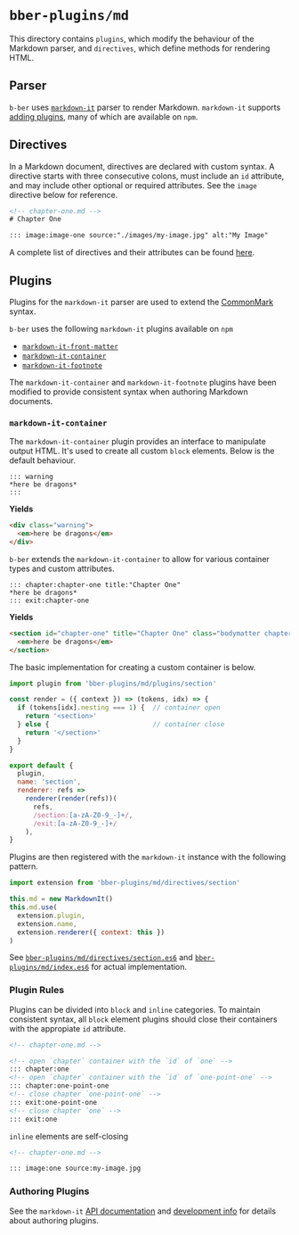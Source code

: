 # `bber-plugins/md`

This directory contains `plugins`, which modify the behaviour of the Markdown parser, and  `directives`, which define methods for rendering HTML.

## Parser

`b-ber` uses [`markdown-it`](https://github.com/markdown-it/markdown-it) parser to render Markdown. `markdown-it` supports [adding plugins](https://github.com/markdown-it/markdown-it#plugins-load), many of which are available on `npm`.

## Directives

In a Markdown document, directives are declared with custom syntax. A directive starts with three consecutive colons, must include an `id` attribute, and may include other optional or required attributes. See the `image` directive below for reference.

```html
<!-- chapter-one.md -->
# Chapter One

::: image:image-one source:"./images/my-image.jpg" alt:"My Image"
```

A complete list of directives and their attributes can be found [here](https://github.com/triplecanopy/b-ber-creator/wiki/Custom-Directives).

## Plugins

Plugins for the `markdown-it` parser are used to extend the [CommonMark](http://commonmark.org/) syntax.

`b-ber` uses the following `markdown-it` plugins available on `npm`

- [`markdown-it-front-matter`](https://www.npmjs.com/package/markdown-it-front-matter)
- [`markdown-it-container`](https://www.npmjs.com/package/markdown-it-container)
- [`markdown-it-footnote`](https://github.com//markdown-it/markdown-it-footnote)

The `markdown-it-container` and `markdown-it-footnote` plugins have been modified to provide consistent syntax when authoring Markdown documents.

### `markdown-it-container`

The `markdown-it-container` plugin provides an interface to manipulate output HTML. It's used to create all custom `block` elements. Below is the default behaviour.

```
::: warning
*here be dragons*
:::
```

**Yields**

```html
<div class="warning">
  <em>here be dragons</em>
</div>
```

`b-ber` extends the `markdown-it-container` to allow for various container types and custom attributes.

```
::: chapter:chapter-one title:"Chapter One"
*here be dragons*
::: exit:chapter-one
```

**Yields**

```html
<section id="chapter-one" title="Chapter One" class="bodymatter chapter" epub:type="bodymatter chapter">
  <em>here be dragons</em>
</section>
```

The basic implementation for creating a custom container is below.

```js
import plugin from 'bber-plugins/md/plugins/section'

const render = ({ context }) => (tokens, idx) => {
  if (tokens[idx].nesting === 1) {  // container open
    return '<section>'
  } else {                          // container close
    return '</section>'
  }
}

export default {
  plugin,
  name: 'section',
  renderer: refs =>
    renderer(render(refs))(
      refs,
      /section:[a-zA-Z0-9_-]+/,
      /exit:[a-zA-Z0-9_-]+/
    ),
}
```

Plugins are then registered with the `markdown-it` instance with the following pattern.

```js
import extension from 'bber-plugins/md/directives/section'

this.md = new MarkdownIt()
this.md.use(
  extension.plugin,
  extension.name,
  extension.renderer({ context: this })
)
```

See [`bber-plugins/md/directives/section.es6`](https://github.com/triplecanopy/b-ber-creator/blob/master/src/bber-plugins/md/directives/section.es6) and [`bber-plugins/md/index.es6`](https://github.com/triplecanopy/b-ber-creator/blob/master/src/bber-plugins/md/index.es6) for actual implementation.

### Plugin Rules

Plugins can be divided into `block` and `inline` categories. To maintain consistent syntax, all `block` element plugins should close their containers with the appropiate `id` attribute.

```html
<!-- chapter-one.md -->

<!-- open `chapter` container with the `id` of `one` -->
::: chapter:one
<!-- open `chapter` container with the `id` of `one-point-one` -->
::: chapter:one-point-one
<!-- close chapter `one-point-one` -->
::: exit:one-point-one
<!-- close chapter `one` -->
::: exit:one
```

`inline` elements are self-closing

```html
<!-- chapter-one.md -->

::: image:one source:my-image.jpg
```

### Authoring Plugins

See the `markdown-it` [API documentation](https://markdown-it.github.io/markdown-it/) and [development info](https://github.com/markdown-it/markdown-it/tree/master/docs) for details about authoring plugins.
